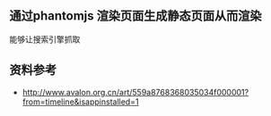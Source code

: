 ## 通过phantomjs 渲染页面生成静态页面从而渲染
能够让搜索引擎抓取

## 资料参考
* http://www.avalon.org.cn/art/559a8768368035034f000001?from=timeline&isappinstalled=1